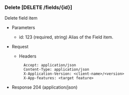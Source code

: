 ### Delete [DELETE /fields/{id}]

Delete field item

+ Parameters
    + id: 123 (required, string)
        Alias of the Field item.

+ Request
    + Headers

            Accept: application/json
            Content-Type: application/json
            X-Application-Version: <client-name>/<version>
            X-App-features: <target feature>

+ Response 204 (application/json)

<!-- include(../error_responses.md) -->
